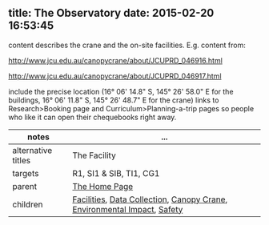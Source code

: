 title: The Observatory
date: 2015-02-20 16:53:45
---

content describes the crane and the on-site facilities.  E.g. content from:

http://www.jcu.edu.au/canopycrane/about/JCUPRD_046916.html

http://www.jcu.edu.au/canopycrane/about/JCUPRD_046917.html

include the precise location (16&deg; 06' 14.8" S, 145&deg; 26' 58.0" E for the buildings, 16&deg; 06' 11.8" S, 145&deg; 26' 48.7" E for the crane)
links to Research>Booking page and Curriculum>Planning-a-trip pages so people who like it can open their chequebooks right away.


 notes | ...
-------|-----
alternative titles | The Facility
targets | R1, SI1 & SIB, TI1, CG1
parent | <a href="../">The Home Page</a>
children | <a href="../facilities">Facilities</a>, <a href="../data-collection">Data Collection</a>, <a href="../canopy-crane">Canopy Crane</a>, <a href="../environmental-impact">Environmental Impact</a>, <a href="../safety">Safety</a>
